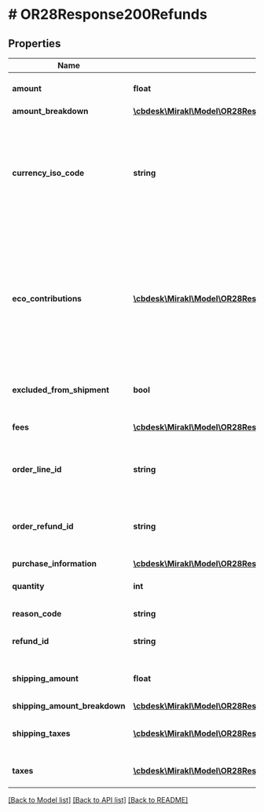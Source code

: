 # # OR28Response200Refunds

## Properties

Name | Type | Description | Notes
------------ | ------------- | ------------- | -------------
**amount** | **float** | The offer part amount of the refund | [optional]
**amount_breakdown** | [**\cbdesk\Mirakl\Model\OR28Response200RefundsAmountBreakdown**](OR28Response200RefundsAmountBreakdown.md) |  | [optional]
**currency_iso_code** | **string** | The currency (iso format) used by the shop (the field is required if the shop is not using the default Operator platform currency) | [optional]
**eco_contributions** | [**\cbdesk\Mirakl\Model\OR28Response200RefundsEcoContributions[]**](OR28Response200RefundsEcoContributions.md) | List of eco-contribution amounts and corresponding producer identifiers, if applicable&lt;br/&gt; Only available if the operator activates the circular economy information collection. | [optional]
**excluded_from_shipment** | **bool** | Exclude the refunded quantity from shipments | [optional]
**fees** | [**\cbdesk\Mirakl\Model\OR28Response200RefundsFees[]**](OR28Response200RefundsFees.md) | List of fees refunded on the order line | [optional]
**order_line_id** | **string** | The identifier of the order line on which the refund has been created | [optional]
**order_refund_id** | **string** | The group identifier of the refunds created at the same time on the order | [optional]
**purchase_information** | [**\cbdesk\Mirakl\Model\OR28Response200RefundsPurchaseInformation**](OR28Response200RefundsPurchaseInformation.md) |  | [optional]
**quantity** | **int** | The quantity of goods to refund | [optional]
**reason_code** | **string** | Refund&#39;s reason code | [optional]
**refund_id** | **string** | The identifier of the created refund | [optional]
**shipping_amount** | **float** | The shipping charges part amount of the refund | [optional]
**shipping_amount_breakdown** | [**\cbdesk\Mirakl\Model\OR28Response200RefundsShippingAmountBreakdown**](OR28Response200RefundsShippingAmountBreakdown.md) |  | [optional]
**shipping_taxes** | [**\cbdesk\Mirakl\Model\OR28Response200RefundsShippingTaxes[]**](OR28Response200RefundsShippingTaxes.md) | List of taxes refunded on shipping charges | [optional]
**taxes** | [**\cbdesk\Mirakl\Model\OR28Response200RefundsTaxes[]**](OR28Response200RefundsTaxes.md) | List of taxes refunded on product price | [optional]

[[Back to Model list]](../../README.md#models) [[Back to API list]](../../README.md#endpoints) [[Back to README]](../../README.md)
